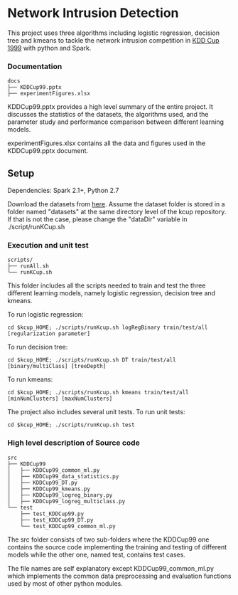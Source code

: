 # Network Intrusion Detection
This project uses three algorithms including logistic regression, decision tree and kmeans to 
tackle the network intrusion competition in [KDD Cup 1999](kdd.org/kdd-cup/view/kdd-cup-1999/Tasks) with python and Spark. 

### Documentation
```
docs
├── KDDCup99.pptx
├── experimentFigures.xlsx
```
KDDCup99.pptx provides a high level summary of the entire project. It discusses the statistics of the 
datasets, the algorithms used, and the parameter study and performance comparison between different
learning models.

experimentFigures.xlsx contains all the data and figures used in the KDDCup99.pptx document.

## Setup
Dependencies: Spark 2.1+, Python 2.7

Download the datasets from [here](http://kdd.ics.uci.edu/databases/kddcup99/kddcup99.html).
Assume the dataset folder is stored in a folder named "datasets" at the same directory level of the kcup repository. 
If that is not the case, please change the "dataDir" variable in ./script/runKCup.sh


### Execution and unit test
```
scripts/
├── runAll.sh
└── runKCup.sh
```
This folder includes all the scripts needed to train and test the three different learning models, namely logistic regression, decision tree and kmeans.

To run logistic regression:
```
cd $kcup_HOME; ./scripts/runKcup.sh logRegBinary train/test/all [regularization parameter] 
```
To run decision tree:
```
cd $kcup_HOME; ./scripts/runKcup.sh DT train/test/all [binary/multiClass] [treeDepth] 
```
To run kmeans:
```
cd $kcup_HOME; ./scripts/runKcup.sh kmeans train/test/all [minNumClusters] [maxNumClusters]
```

The project also includes several unit tests. To run unit tests:
```
cd $kcup_HOME; ./scripts/runKcup.sh test
```


### High level description of Source code
```
src
├── KDDCup99
│   ├── KDDCup99_common_ml.py
│   ├── KDDCup99_data_statistics.py
│   ├── KDDCup99_DT.py
│   ├── KDDCup99_kmeans.py
│   ├── KDDCup99_logreg_binary.py
│   ├── KDDCup99_logreg_multiclass.py
└── test
    ├── test_KDDCup99.py
    ├── test_KDDCup99_DT.py
    └── test_KDDCup99_common_ml.py
```
The src folder consists of two sub-folders where the KDDCup99 one contains the source code implementing the training and testing of different models while the other one, named test, contains test cases.

The file names are self explanatory except KDDCup99_common_ml.py which implements the common data preprocessing and evaluation functions
used by most of other python modules.



